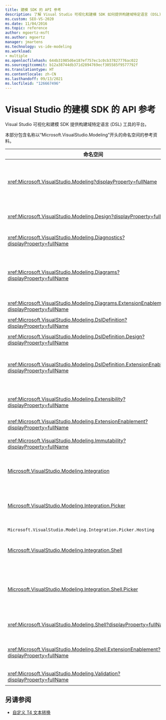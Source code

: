 ```yaml
---
title: 建模 SDK 的 API 参考
description: 了解 Visual Studio 可视化和建模 SDK 如何提供构建域特定语言 (DSL) 工具的平台。
ms.custom: SEO-VS-2020
ms.date: 11/04/2016
ms.topic: reference
author: mgoertz-msft
ms.author: mgoertz
manager: jmartens
ms.technology: vs-ide-modeling
ms.workload:
- multiple
ms.openlocfilehash: 644b31985d6e187ef757ec1c0cb37827776ac022
ms.sourcegitcommit: b12a38744db371d2894769ecf305585f9577792f
ms.translationtype: HT
ms.contentlocale: zh-CN
ms.lasthandoff: 09/13/2021
ms.locfileid: "126667496"
---
```

# <a name="api-reference-for-modeling-sdk-for-visual-studio"></a>Visual Studio 的建模 SDK 的 API 参考

Visual Studio 可视化和建模 SDK 提供构建域特定语言 (DSL) 工具的平台。

本部分包含名称以“Microsoft.VisualStudio.Modeling”开头的命名空间的参考资料。

|命名空间|内容|
|-|-|
|<xref:Microsoft.VisualStudio.Modeling?displayProperty=fullName>|诸如 ModelElement 之类的类，该类是在 DSL 中定义的所有域类的基类。|
|<xref:Microsoft.VisualStudio.Modeling.Design?displayProperty=fullName>|构成 DSL 定义的一部分的类。|
|<xref:Microsoft.VisualStudio.Modeling.Diagnostics?displayProperty=fullName>|模型存储查看器和性能度量工具。|
|<xref:Microsoft.VisualStudio.Modeling.Diagrams?displayProperty=fullName>|诸如 ShapeElement 之类的类，该类是在 DSL 中定义的所有形状的基类。|
|<xref:Microsoft.VisualStudio.Modeling.Diagrams.ExtensionEnablement?displayProperty=fullName>|笔势和选择方法。|
|<xref:Microsoft.VisualStudio.Modeling.DslDefinition?displayProperty=fullName>|DSL 定义设计器的 API。|
|<xref:Microsoft.VisualStudio.Modeling.DslDefinition.Design?displayProperty=fullName>|DSL 定义设计器的内部类。|
|<xref:Microsoft.VisualStudio.Modeling.DslDefinition.ExtensionEnablement?displayProperty=fullName>|允许通过命令、笔势和验证来扩展 DSL 设计器的属性。|
|<xref:Microsoft.VisualStudio.Modeling.Extensibility?displayProperty=fullName>|实现 DSL 扩展性的 ModelElement 的扩展方法。|
|<xref:Microsoft.VisualStudio.Modeling.ExtensionEnablement?displayProperty=fullName>|扩展性特性|
|<xref:Microsoft.VisualStudio.Modeling.Immutability?displayProperty=fullName>|允许将模型的某些部分设置为只读。|
|[Microsoft.VisualStudio.Modeling.Integration](/previous-versions/ee904412(v=vs.140))|Modelbus API，可帮助你集成不同的模型。|
|[Microsoft.VisualStudio.Modeling.Integration.Picker](/previous-versions/ee904394(v=vs.140))|允许用户导航到模型和元素以创建 Modelbus 引用的对话框。|
|`Microsoft.VisualStudio.Modeling.Integration.Picker.Hosting`|选取器服务。|
|[Microsoft.VisualStudio.Modeling.Integration.Shell](/previous-versions/ee869435(v=vs.140))|用于 Visual Studio 的 Modelbus 适配器框架。|
|[Microsoft.VisualStudio.Modeling.Integration.Shell.Picker](/previous-versions/ee886769(v=vs.140))|允许用户导航到模型和元素以创建 Modelbus 引用的“选取器”对话框。|
|<xref:Microsoft.VisualStudio.Modeling.Shell?displayProperty=fullName>|DSL 和 Visual Studio 之间的接口。|
|<xref:Microsoft.VisualStudio.Modeling.Shell.ExtensionEnablement?displayProperty=fullName>|允许你定义快捷方式（上下文）菜单命令。|
|<xref:Microsoft.VisualStudio.Modeling.Validation?displayProperty=fullName>|允许你定义验证约束。|

## <a name="see-also"></a>另请参阅

- [自定义 T4 文本转换](../modeling/customizing-t4-text-transformation.md)
